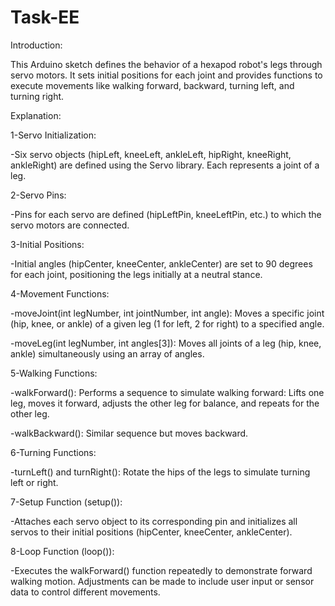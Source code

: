 # Task-EE

Introduction:

This Arduino sketch defines the behavior of a hexapod robot's legs through servo motors. It sets initial positions for each joint and provides functions to execute movements like walking forward, backward, turning left, and turning right.

Explanation:

1-Servo Initialization:

-Six servo objects (hipLeft, kneeLeft, ankleLeft, hipRight, kneeRight, ankleRight) are defined using the Servo library. Each represents a joint of a leg.

2-Servo Pins:

-Pins for each servo are defined (hipLeftPin, kneeLeftPin, etc.) to which the servo motors are connected.

3-Initial Positions:

-Initial angles (hipCenter, kneeCenter, ankleCenter) are set to 90 degrees for each joint, positioning the legs initially at a neutral stance.

4-Movement Functions:

-moveJoint(int legNumber, int jointNumber, int angle): Moves a specific joint (hip, knee, or ankle) of a given leg (1 for left, 2 for right) to a specified angle.

-moveLeg(int legNumber, int angles[3]): Moves all joints of a leg (hip, knee, ankle) simultaneously using an array of angles.

5-Walking Functions:

-walkForward(): Performs a sequence to simulate walking forward: Lifts one leg, moves it forward, adjusts the other leg for balance, and repeats for the other leg.

-walkBackward(): Similar sequence but moves backward.

6-Turning Functions:

-turnLeft() and turnRight(): Rotate the hips of the legs to simulate turning left or right.

7-Setup Function (setup()):

-Attaches each servo object to its corresponding pin and initializes all servos to their initial positions (hipCenter, kneeCenter, ankleCenter).

8-Loop Function (loop()):

-Executes the walkForward() function repeatedly to demonstrate forward walking motion. Adjustments can be made to include user input or sensor data to control different movements.
